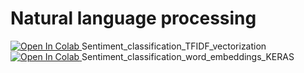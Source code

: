 # Natural language processing
<a href ="https://colab.research.google.com/gist/shvm2012/45d4281762a90c61af4393228608dbb5/sentiment_classification_tfidf_vectorization.ipynb">
  <img src="https://colab.research.google.com/assets/colab-badge.svg" alt="Open In Colab"/>
</a> Sentiment_classification_TFIDF_vectorization
<break>
<a href ="https://colab.research.google.com/github/shvm2012/Natural-Language-Processing-essentials/blob/master/Sentiment_classification_word_embeddings_KERAS.ipynb">
  <img src="https://colab.research.google.com/assets/colab-badge.svg" alt="Open In Colab"/>
</a> Sentiment_classification_word_embeddings_KERAS
